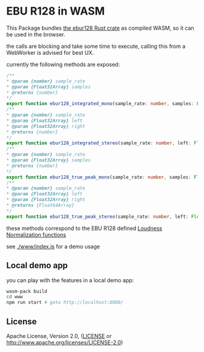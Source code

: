 # EBU R128 in WASM

This Package bundles [the ebur128 Rust crate](https://crates.io/crates/ebur128) as compiled WASM, so it can be used in the browser.

the calls are blocking and take some time to execute, calling this from a WebWorker is advised for best UX.

currently the following methods are exposed:

```ts
/**
* @param {number} sample_rate
* @param {Float32Array} samples
* @returns {number}
*/
export function ebur128_integrated_mono(sample_rate: number, samples: Float32Array): number;
/**
* @param {number} sample_rate
* @param {Float32Array} left
* @param {Float32Array} right
* @returns {number}
*/
export function ebur128_integrated_stereo(sample_rate: number, left: Float32Array, right: Float32Array): number;
/**
* @param {number} sample_rate
* @param {Float32Array} samples
* @returns {number}
*/
export function ebur128_true_peak_mono(sample_rate: number, samples: Float32Array): number;
/**
* @param {number} sample_rate
* @param {Float32Array} left
* @param {Float32Array} right
* @returns {Float64Array}
*/
export function ebur128_true_peak_stereo(sample_rate: number, left: Float32Array, right: Float32Array): Float64Array;
```

these methods correspond to the EBU R128 defined [Loudness Normalization functions](https://tech.ebu.ch/docs/r/r128.pdf) 

see [./www/index.js](./www/index.js) for a demo usage

## Local demo app

you can play with the features in a local demo app:

```bash
wasm-pack build
cd www
npm run start # goto http://localhost:8080/
```

## License

Apache License, Version 2.0, ([LICENSE](LICENSE) or http://www.apache.org/licenses/LICENSE-2.0)